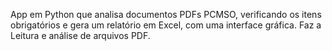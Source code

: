 App em Python que analisa documentos PDFs PCMSO, verificando os itens obrigatórios e gera um relatório em Excel, com uma interface gráfica. Faz a Leitura e análise de arquivos PDF.

